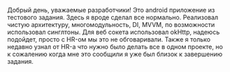Добрый день, уважаемые разработчики!
Это android приложение из тестового задания.
Здесь я вроде сделал все нормально. Реализовал чистую архитектуру, многомодульность, DI, MVVM, по возможности использовал синглтоны.
Для веб сокета использовал okHttp, надеюсь подойдет, просто с HR-ом мы это не обговаривали.
Также я только недавно узнал от HR-а что нужно было делать все в одном проекте, но к сожалению когда мне это сообщили я уже был близок к завершению задания.
